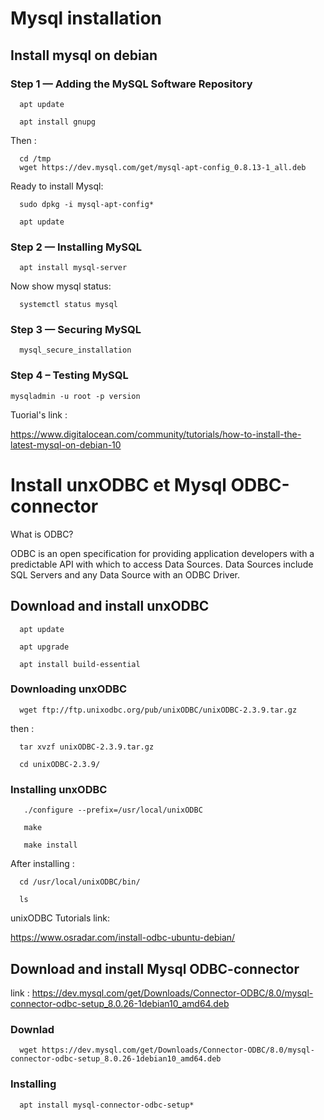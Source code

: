 # Mysql installation


## Install mysql on debian

### Step 1 — Adding the MySQL Software Repository

      apt update
      
      apt install gnupg
      
Then :

      cd /tmp
      wget https://dev.mysql.com/get/mysql-apt-config_0.8.13-1_all.deb

Ready to install Mysql:

      sudo dpkg -i mysql-apt-config*
      
      apt update
      
      
### Step 2 — Installing MySQL

      apt install mysql-server
      
   Now show mysql status:
   
      systemctl status mysql
      
      
### Step 3 — Securing MySQL

      mysql_secure_installation
      
      
### Step 4 – Testing MySQL

    mysqladmin -u root -p version
    
    
    
    
Tuorial's link : 

https://www.digitalocean.com/community/tutorials/how-to-install-the-latest-mysql-on-debian-10


# Install unxODBC et Mysql ODBC-connector

What is ODBC?

ODBC is an open specification for providing application developers with a predictable API with which to access Data Sources. Data Sources include SQL Servers and any Data Source with an ODBC Driver. 


## Download and install unxODBC

      apt update
      
      apt upgrade
      
      apt install build-essential

### Downloading unxODBC


      wget ftp://ftp.unixodbc.org/pub/unixODBC/unixODBC-2.3.9.tar.gz
 
 then : 
 
      tar xvzf unixODBC-2.3.9.tar.gz
      
      cd unixODBC-2.3.9/
      
      
### Installing unxODBC


       ./configure --prefix=/usr/local/unixODBC
       
       make
       
       make install
       
After installing :

      cd /usr/local/unixODBC/bin/
      
      ls
      
unixODBC Tutorials link:

https://www.osradar.com/install-odbc-ubuntu-debian/



## Download and install Mysql ODBC-connector

link : 
https://dev.mysql.com/get/Downloads/Connector-ODBC/8.0/mysql-connector-odbc-setup_8.0.26-1debian10_amd64.deb


### Downlad

      wget https://dev.mysql.com/get/Downloads/Connector-ODBC/8.0/mysql-connector-odbc-setup_8.0.26-1debian10_amd64.deb
      
### Installing 

      apt install mysql-connector-odbc-setup*
      
